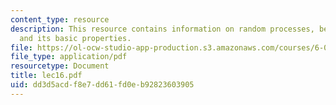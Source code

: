 ```yaml
---
content_type: resource
description: This resource contains information on random processes, bernoulli process,
  and its basic properties.
file: https://ol-ocw-studio-app-production.s3.amazonaws.com/courses/6-041-probabilistic-systems-analysis-and-applied-probability-spring-2006/dd3d5acdf8e7dd61fd0eb92823603905_lec16.pdf
file_type: application/pdf
resourcetype: Document
title: lec16.pdf
uid: dd3d5acd-f8e7-dd61-fd0e-b92823603905
---
```

